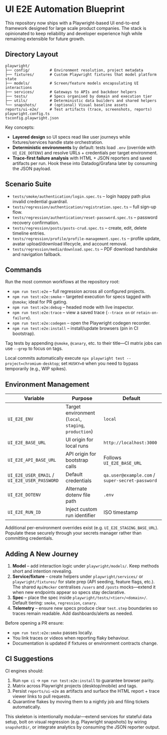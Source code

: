 # UI E2E Automation Blueprint

This repository now ships with a Playwright-based UI end-to-end framework designed for large scale product companies. The stack is opinionated to keep reliability and developer experience high while remaining extensible for future growth.

## Directory Layout

```
playwright/
├── config/         # Environment resolution, project metadata
├── fixtures/       # Custom Playwright fixtures that model platform state
├── models/         # Screen/feature models encapsulating UI interactions
├── services/       # Gateways to APIs and backdoor helpers
├── tests/          # Specs organised by domain and execution tier
├── utils/          # Deterministic data builders and shared helpers
└── snapshots/      # (optional) Visual baseline assets
reports/ui-e2e/     # Test artifacts (trace, screenshots, reports)
playwright.config.ts
tsconfig.playwright.json
```

Key concepts:

- **Layered design** so UI specs read like user journeys while fixtures/services handle state orchestration.
- **Deterministic environments** by default: tests load `.env` (override with `UI_E2E_DOTENV`) and resolve URLs + credentials per target environment.
- **Trace-first failure analysis** with HTML + JSON reporters and saved artifacts per run. Hook these into Datadog/Grafana later by consuming the JSON payload.

## Scenario Suite

- `tests/smoke/authentication/login.spec.ts` – login happy path plus invalid credential guardrail.
- `tests/regression/authentication/registration.spec.ts` – full sign-up flow.
- `tests/regression/authentication/reset-password.spec.ts` – password recovery confirmation.
- `tests/regression/posts/posts-crud.spec.ts` – create, edit, delete timeline entries.
- `tests/regression/profile/profile-management.spec.ts` – profile update, avatar upload/download lifecycle, and account removal.
- `tests/regression/media/download.spec.ts` – PDF download handshake and navigation fallback.

## Commands

Run the most common workflows at the repository root:

- `npm run test:e2e` – full regression across all configured projects.
- `npm run test:e2e:smoke` – targeted execution for specs tagged with `@smoke`; ideal for PR gating.
- `npm run test:e2e:debug` – headed mode with live inspector.
- `npm run test:e2e:trace` – view a saved trace (`--trace on` or `retain-on-failure`).
- `npm run test:e2e:codegen` – open the Playwright codegen recorder.
- `npm run test:e2e:install` – install/update browsers (pin in CI bootstrap).

Tag tests by appending `@smoke`, `@canary`, etc. to their title—CI matrix jobs can use `--grep` to focus on tags.

Local commits automatically execute `npx playwright test --project=chromium-desktop`; set `HUSKY=0` when you need to bypass temporarily (e.g., WIP spikes).

## Environment Management

| Variable | Purpose | Default |
| --- | --- | --- |
| `UI_E2E_ENV` | Target environment (`local`, `staging`, `production`) | `local` |
| `UI_E2E_BASE_URL` | UI origin for local runs | `http://localhost:3000` |
| `UI_E2E_API_BASE_URL` | API origin for bootstrap calls | Follows `UI_E2E_BASE_URL` |
| `UI_E2E_USER_EMAIL` / `UI_E2E_USER_PASSWORD` | Default credentials | `qa.user@example.com` / `super-secret-password` |
| `UI_E2E_DOTENV` | Alternate dotenv file path | `.env` |
| `UI_E2E_RUN_ID` | Inject custom run identifier | ISO timestamp |

Additional per-environment overrides exist (e.g. `UI_E2E_STAGING_BASE_URL`). Populate these securely through your secrets manager rather than committing credentials.

## Adding A New Journey

1. **Model** – add interaction logic under `playwright/models/`. Keep methods short and intention revealing.
2. **Service/fixture** – create helpers under `playwright/services/` or `playwright/fixtures/` for state prep (API seeding, feature flags, etc.). The shared `ApiMocker` centralises `/users` and `/posts` mocks—extend it when new endpoints appear so specs stay declarative.
3. **Spec** – place the spec inside `playwright/tests/<tier>/<domain>/`. Default tiering: `smoke`, `regression`, `canary`.
4. **Telemetry** – ensure new specs produce clear `test.step` boundaries so traces remain readable. Add dashboards/alerts as needed.

Before opening a PR ensure:

- `npm run test:e2e:smoke` passes locally.
- You link traces or videos when reporting flaky behaviour.
- Documentation is updated if fixtures or environment contracts change.

## CI Suggestions

CI engines should:

1. Run `npm ci` → `npm run test:e2e:install` to guarantee browser parity.
2. Matrix across Playwright projects (desktop/mobile) and tags.
3. Persist `reports/ui-e2e` as artifacts and surface the HTML report + trace viewer links to pull requests.
4. Quarantine flakes by moving them to a nightly job and filing tickets automatically.

This skeleton is intentionally modular—extend services for stateful data setup, bolt on visual regression (e.g. Playwright snapshots) by wiring `snapshotDir`, or integrate analytics by consuming the JSON reporter output.
